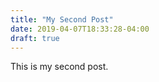 ```yaml
---
title: "My Second Post"
date: 2019-04-07T18:33:28-04:00
draft: true
---
```


This is my second post.
